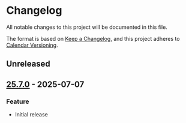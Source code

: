 # Changelog

All notable changes to this project will be documented in this file.

The format is based on [Keep a Changelog](https://keepachangelog.com/en/1.0.0/),
and this project adheres to [Calendar Versioning](https://calver.org/).

## Unreleased

## [25.7.0] - 2025-07-07
### Feature
- Initial release

[25.7.0]: https://github.com/arianrhodsandlot/msleuth/compare/54d1e5a...v25.7.0
